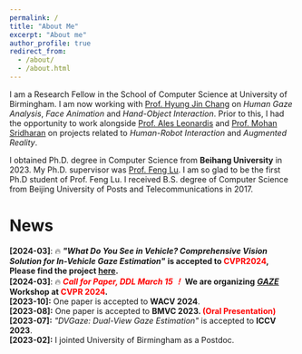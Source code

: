 ```yaml
---
permalink: /
title: "About Me"
excerpt: "About me"
author_profile: true
redirect_from: 
  - /about/
  - /about.html
---
```


I am a Research Fellow in the School of Computer Science at University of Birmingham. I am now working with [Prof. Hyung Jin Chang](https://scholar.google.com.hk/citations?user=3TggrEkAAAAJ&hl=en) on *Human Gaze Analysis*, *Face Animation* and *Hand-Object Interaction*. 
Prior to this, I had the opportunity to work alongside [Prof. Ales Leonardis](https://scholar.google.com.hk/citations?user=BEFl4j0AAAAJ&hl=en) and [Prof. Mohan Sridharan](https://scholar.google.com.hk/citations?hl=zh-CN&user=pKV2QvsAAAAJ) on projects related to *Human-Robot Interaction* and *Augmented Reality*.

I obtained Ph.D. degree in Computer Science from **Beihang University** in 2023. My Ph.D. supervisor was [Prof. Feng Lu](https://scholar.google.com.hk/citations?user=9ggbm0QAAAAJ&hl=en). I am so glad to be the first Ph.D student of Prof. Feng Lu. I received B.S. degree of Computer Science from Beijing University of Posts and Telecommunications in 2017.


News
=====
 **\[2024-03\]**: 🔥 ***"What Do You See in Vehicle? Comprehensive Vision Solution for In-Vehicle Gaze Estimation"*** **is accepted to <font color=red>CVPR2024</font>, Please find the project [here](work/ivgaze).**     
 **\[2024-03\]**: 🔥 ***<font color=red>Call for Paper, DDL March 15 ！</font>*** **We are organizing** ***[GAZE](https://gazeworkshop.github.io/2024/)*** **Workshop at <font color=red>CVPR 2024</font>.**   
**\[2023-10\]:** One paper is accepted to **WACV 2024**.   
**\[2023-08\]:** One paper is accepted to **BMVC 2023. <font color=red>(Oral Presentation)</font>**   
**\[2023-07\]:** *"DVGaze: Dual-View Gaze Estimation"* is accepted to **ICCV 2023**.  
**\[2023-02\]:** I jointed University of Birmingham as a Postdoc.
